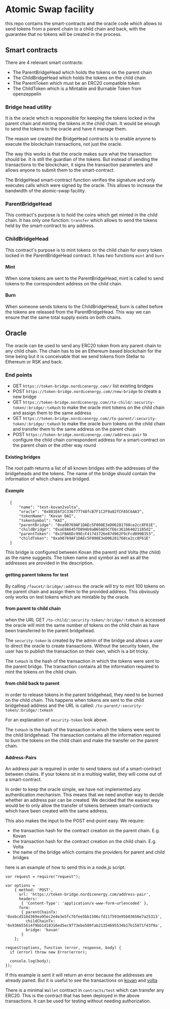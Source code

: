 # Atomic Swap facility

this repo contains the smart-contracts and the oracle code which allows to send tokens from 
a parent chain to a child chain and back, with the guarantee that no tokens will be created 
in the process.

## Smart contracts

There are 4 relevant smart contracts:

* The ParentBridgeHead which holds the tokens on the parent chain
* The ChildBridgeHead which holds the tokens on the child chain
* The ParentToken which must be an ERC20 compatible token
* The ChildToken which is a Mintable and Burnable Token from openzeppelin

### Bridge head utility

It is the oracle which is responsible for keeping the tokens locked in the parent chain and 
minting the tokens in the child chain. It would be enough to send the tokens to the oracle 
and have it manage them.

The reason we created the BridgeHead contracts is to enable anyone to execute the blockchain 
transactions, not just the oracle. 

The way this works is that the oracle makes sure what the transaction should be. It is still 
the guardian of the tokens. But instead of sending the transactions to the blockchain, it 
signs the transaction parameters and allows anyone to submit them to the smart-contract.

The BridgeHead smart-contract function verifies the signature and only executes calls which 
were signed by the oracle. This allows to increase the bandwidth of the atomic-swap facility.

### ParentBridgeHead

This contract's purpose is to hold the coins which get minted in the child chain. It has only 
one function: `transfer` which allows to send the tokens held by the smart-contract to any 
address.

### ChildBridgeHead

This contract's purpose is to mint tokens on the child chain for every token locked in the 
ParentBridgeHead contract. It has two functions `mint` and `burn`

#### Mint

When some tokens are sent to the ParentBridgeHead, mint is called to send tokens to the 
correspondent address on the child chain.

#### Burn

When someone sends tokens to the ChildBridgeHead, burn is called before the tokens are released 
from the ParentBridgeHead. This way we can ensure that the same total supply exists on both 
chains.

## Oracle

The oracle can be used to send any ERC20 token from any parent chain to any child chain. The 
chain has to be an Ethereum based blockchain for the time being but it is conceivable that 
we send tokens from Stellar to Ethereum or RSK and back.

### End points

* GET `https://token-bridge.nordicenergy.com//` list existing bridges 
* POST `https://token-bridge.nordicenergy.com//new-bridge` to create a new bridge 
* GET `https://token-bridge.nordicenergy.com//to-child/:security-token/:bridge/:txHash` to make the oracle mint tokens on the child 
chain and assign them to the same address
* GET `https://token-bridge.nordicenergy.com//to-parent/:security-token/:bridge/:txHash` to make the oracle burn tokens on the child 
chain and transfer them to the same address on the parent chain
* POST `https://token-bridge.nordicenergy.com//address-pair` to configure the child chain correspondent address for a smart-contract 
on the parent chain or the other way round

#### Existing bridges

The root path returns a list of all known bridges with the addresses of the bridgeheads and 
the tokens. The name of the bridge should contain the information of which chains are bridged.

##### Example
````
  {
      "name": "test-kovan2volta",
      "oracle": "0x881E6f2C336777748fcB7F1C2F9a82fCFA5C6AA3",
      "tokenName": "Kovan DAI",
      "tokenSymbol": "KAI",
      "parentBridge": "0xa98769AF1DAEc5F008E3eD06281768ce2cc8F61E",
      "childBridge": "0xaE8A645fD894b9aB65AD5CfE6c361b64021185d2",
      "parentToken": "0x1FBA6Dc99EcF41741726e87d962F9cFcd099B353",
      "childToken": "0xa98769AF1DAEc5F008E3eD06281768ce2cc8F61E"
  }
````

This bridge is configured between Kovan (the parent) and Volta (the child) as the name suggests. 
The token name and symbol as well as all the addresses are provided in the description. 

#### getting parent tokens for test

By calling `/faucet/:bridge/:address` the oracle will try to mint 100 tokens on the parent chain 
and assign them to the provided address. This obviously only works on test tokens which are 
mintable by the oracle. 

#### from parent to child chain

when the URL GET `/to-child/:security-token/:bridge/:txHash` is accessed the oracle will mint 
the same number of tokens on the child chain as have been transferred to the parent bridgehead. 

The `security-token` is created by the admin of the bridge and allows a user to direct the oracle 
to create transactions. Without the security token, the user has to publish the transaction on 
their own, which is a bit tricky.

The `txHash` is the hash of the transaction in which the tokens were sent to the parent bridge. 
The transaction contains all the information required to mint the tokens on the child chain.

#### from child back to parent

in order to release tokens in the parent bridgehead, they need to be burned on the child chain. 
This happens when tokens are sent to the child bridgehead address and the URL is called: 
`/to-parent/:security-token/:bridge/:txHash`

For an explanation of `security-token` look above.

The `txHash` is the hash of the transaction in which the tokens were sent to the child bridgehead. 
The transaction contains all the information required to burn the tokens on the child chain and 
make the transfer on the parent chain.

#### Address-Pairs

An address pair is required in order to send tokens out of a smart-contract between chains. 
If your tokens sit in a multisig wallet, they will come out of a smart-contract.

In order to keep the oracle simple, we have not implemented any authentication mechanism. 
This means that we need another way to decide whether an address pair can be created. We 
decided that the easiest way would be to only allow the transfer of tokens between smart-contracts 
which have been created with the same address.

This also makes the input to the POST end-point easy. We require:
* the transaction hash for the contract creation on the parent chain. E.g. Kovan
* the transaction hash for the contract creation on the child chain. E.g. Volta
* the name of the bridge which contains the providers for parent and child bridges

here is an example of how to send this in a node.js script:

```
var request = require("request");

var options = 
    { method: 'POST',
      url: 'https://token-bridge.nordicenergy.com/address-pair',
      headers: 
       { 'Content-Type': 'application/x-www-form-urlencoded' },
      form: 
       { parentChainTx: '0xebcd316d369ea95ec2e4e3e5fc76fee5bb1506cfd11f593e95b03656e7a25313',
         childChainTx: '0x936655614f9bb1d18316ed5ec9773ebe509fab21354695534b17b15871f43f9a',
         bridge: 'kovan'
       } 
    };

request(options, function (error, response, body) {
  if (error) throw new Error(error);

  console.log(body);
});
```

If this example is sent it will return an error because the addresses are already paired. But 
it is useful to see the transactions on [kovan](https://kovan.etherscan.io/tx/0xebcd316d369ea95ec2e4e3e5fc76fee5bb1506cfd11f593e95b03656e7a25313)
and [volta](https://tobalaba.etherscan.com/tx/0x936655614f9bb1d18316ed5ec9773ebe509fab21354695534b17b15871f43f9a)

There is a minimal `Wallet` contract in `contracts/test` which can transfer any ERC20. This is 
the contract that has been deployed in the above transactions. It can be used for testing without 
needing authorization. 
